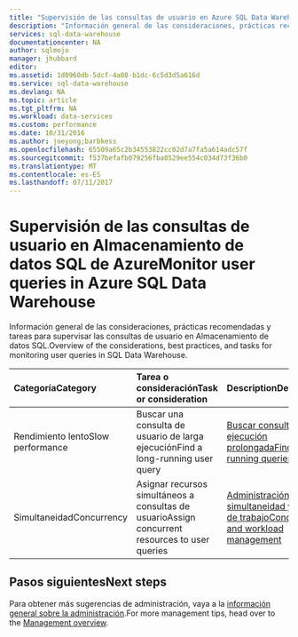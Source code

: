 ```yaml
---
title: "Supervisión de las consultas de usuario en Azure SQL Data Warehouse | Microsoft Docs"
description: "Información general de las consideraciones, prácticas recomendadas y tareas para supervisar las consultas de usuario en Almacenamiento de datos SQL de Azure."
services: sql-data-warehouse
documentationcenter: NA
author: sqlmojo
manager: jhubbard
editor: 
ms.assetid: 1d0960db-5dcf-4a08-b1dc-6c5d3d5a616d
ms.service: sql-data-warehouse
ms.devlang: NA
ms.topic: article
ms.tgt_pltfrm: NA
ms.workload: data-services
ms.custom: performance
ms.date: 10/31/2016
ms.author: joeyong;barbkess
ms.openlocfilehash: 65509a65c2b34553822cc02d7a7fa5a614adc57f
ms.sourcegitcommit: f537befafb079256fba0529ee554c034d73f36b0
ms.translationtype: MT
ms.contentlocale: es-ES
ms.lasthandoff: 07/11/2017
---
```

# <a name="monitor-user-queries-in-azure-sql-data-warehouse"></a><span data-ttu-id="06502-103">Supervisión de las consultas de usuario en Almacenamiento de datos SQL de Azure</span><span class="sxs-lookup"><span data-stu-id="06502-103">Monitor user queries in Azure SQL Data Warehouse</span></span>
<span data-ttu-id="06502-104">Información general de las consideraciones, prácticas recomendadas y tareas para supervisar las consultas de usuario en Almacenamiento de datos SQL.</span><span class="sxs-lookup"><span data-stu-id="06502-104">Overview of the considerations, best practices, and tasks for monitoring user queries in SQL Data Warehouse.</span></span>

| <span data-ttu-id="06502-105">Categoría</span><span class="sxs-lookup"><span data-stu-id="06502-105">Category</span></span> | <span data-ttu-id="06502-106">Tarea o consideración</span><span class="sxs-lookup"><span data-stu-id="06502-106">Task or consideration</span></span> | <span data-ttu-id="06502-107">Description</span><span class="sxs-lookup"><span data-stu-id="06502-107">Description</span></span> |
|:--- |:--- |:--- |
| <span data-ttu-id="06502-108">Rendimiento lento</span><span class="sxs-lookup"><span data-stu-id="06502-108">Slow performance</span></span> |<span data-ttu-id="06502-109">Buscar una consulta de usuario de larga ejecución</span><span class="sxs-lookup"><span data-stu-id="06502-109">Find a long-running user query</span></span> |<span data-ttu-id="06502-110">[Buscar consultas de ejecución prolongada][Find long-running queries]</span><span class="sxs-lookup"><span data-stu-id="06502-110">[Find long-running queries][Find long-running queries]</span></span> |
| <span data-ttu-id="06502-111">Simultaneidad</span><span class="sxs-lookup"><span data-stu-id="06502-111">Concurrency</span></span> |<span data-ttu-id="06502-112">Asignar recursos simultáneos a consultas de usuario</span><span class="sxs-lookup"><span data-stu-id="06502-112">Assign concurrent resources to user queries</span></span> |<span data-ttu-id="06502-113">[Administración de simultaneidad y cargas de trabajo][Concurrency and workload management]</span><span class="sxs-lookup"><span data-stu-id="06502-113">[Concurrency and workload management][Concurrency and workload management]</span></span> |

## <a name="next-steps"></a><span data-ttu-id="06502-114">Pasos siguientes</span><span class="sxs-lookup"><span data-stu-id="06502-114">Next steps</span></span>
<span data-ttu-id="06502-115">Para obtener más sugerencias de administración, vaya a la [información general sobre la administración][Management overview].</span><span class="sxs-lookup"><span data-stu-id="06502-115">For more management tips, head over to the [Management overview][Management overview].</span></span>

<!--Image references-->

<!--Article references-->
[Find long-running queries]: sql-data-warehouse-manage-monitor.md
[Concurrency and workload management]: sql-data-warehouse-develop-concurrency.md
[Management overview]: sql-data-warehouse-overview-manage.md

<!--MSDN references-->


<!--Other Web references-->

